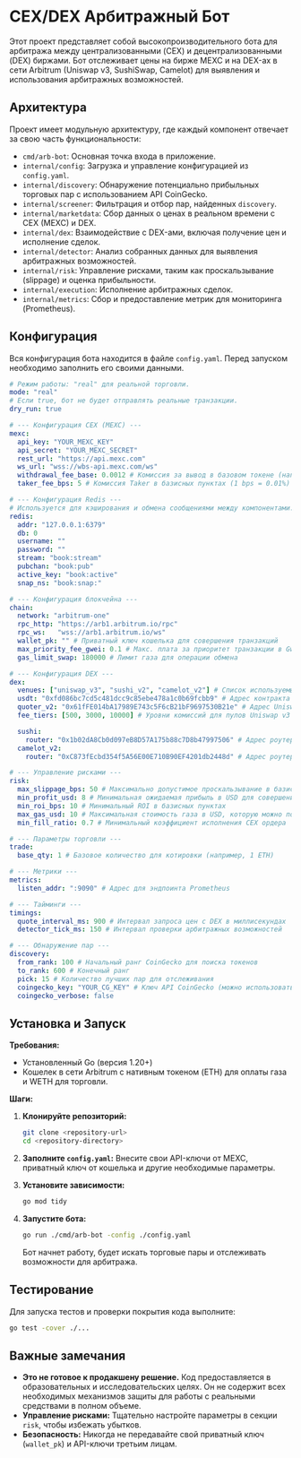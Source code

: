 # CEX/DEX Арбитражный Бот

Этот проект представляет собой высокопроизводительного бота для арбитража между централизованными (CEX) и децентрализованными (DEX) биржами. Бот отслеживает цены на бирже MEXC и на DEX-ах в сети Arbitrum (Uniswap v3, SushiSwap, Camelot) для выявления и использования арбитражных возможностей.

## Архитектура

Проект имеет модульную архитектуру, где каждый компонент отвечает за свою часть функциональности:

- `cmd/arb-bot`: Основная точка входа в приложение.
- `internal/config`: Загрузка и управление конфигурацией из `config.yaml`.
- `internal/discovery`: Обнаружение потенциально прибыльных торговых пар с использованием API CoinGecko.
- `internal/screener`: Фильтрация и отбор пар, найденных `discovery`.
- `internal/marketdata`: Сбор данных о ценах в реальном времени с CEX (MEXC) и DEX.
- `internal/dex`: Взаимодействие с DEX-ами, включая получение цен и исполнение сделок.
- `internal/detector`: Анализ собранных данных для выявления арбитражных возможностей.
- `internal/risk`: Управление рисками, таким как проскальзывание (slippage) и оценка прибыльности.
- `internal/execution`: Исполнение арбитражных сделок.
- `internal/metrics`: Сбор и предоставление метрик для мониторинга (Prometheus).

## Конфигурация

Вся конфигурация бота находится в файле `config.yaml`. Перед запуском необходимо заполнить его своими данными.

```yaml
# Режим работы: "real" для реальной торговли.
mode: "real"
# Если true, бот не будет отправлять реальные транзакции.
dry_run: true

# --- Конфигурация CEX (MEXC) ---
mexc:
  api_key: "YOUR_MEXC_KEY"
  api_secret: "YOUR_MEXC_SECRET"
  rest_url: "https://api.mexc.com"
  ws_url: "wss://wbs-api.mexc.com/ws"
  withdrawal_fee_base: 0.0012 # Комиссия за вывод в базовом токене (например, ETH)
  taker_fee_bps: 5 # Комиссия Taker в базисных пунктах (1 bps = 0.01%)

# --- Конфигурация Redis ---
# Используется для кэширования и обмена сообщениями между компонентами.
redis:
  addr: "127.0.0.1:6379"
  db: 0
  username: ""
  password: ""
  stream: "book:stream"
  pubchan: "book:pub"
  active_key: "book:active"
  snap_ns: "book:snap:"

# --- Конфигурация блокчейна ---
chain:
  network: "arbitrum-one"
  rpc_http: "https://arb1.arbitrum.io/rpc"
  rpc_ws:   "wss://arb1.arbitrum.io/ws"
  wallet_pk: "" # Приватный ключ кошелька для совершения транзакций
  max_priority_fee_gwei: 0.1 # Макс. плата за приоритет транзакции в Gwei
  gas_limit_swap: 180000 # Лимит газа для операции обмена

# --- Конфигурация DEX ---
dex:
  venues: ["uniswap_v3", "sushi_v2", "camelot_v2"] # Список используемых DEX
  usdt: "0xfd086bc7cd5c481dcc9c85ebe478a1c0b69fcbb9" # Адрес контракта USDT в сети Arbitrum
  quoter_v2: "0x61fFE014bA17989E743c5F6cB21bF9697530B21e" # Адрес UniswapV3QuoterV2
  fee_tiers: [500, 3000, 10000] # Уровни комиссий для пулов Uniswap v3

  sushi:
    router: "0x1b02dA8Cb0d097eB8D57A175b88c7D8b47997506" # Адрес роутера SushiSwap
  camelot_v2:
    router: "0xC873fEcbd354f5A56E00E710B90EF4201db2448d" # Адрес роутера Camelot V2

# --- Управление рисками ---
risk:
  max_slippage_bps: 50 # Максимально допустимое проскальзывание в базисных пунктах
  min_profit_usd: 8 # Минимальная ожидаемая прибыль в USD для совершения сделки
  min_roi_bps: 10 # Минимальный ROI в базисных пунктах
  max_gas_usd: 10 # Максимальная стоимость газа в USD, которую можно потратить на транзакцию
  min_fill_ratio: 0.7 # Минимальный коэффициент исполнения CEX ордера

# --- Параметры торговли ---
trade:
  base_qty: 1 # Базовое количество для котировки (например, 1 ETH)

# --- Метрики ---
metrics:
  listen_addr: ":9090" # Адрес для эндпоинта Prometheus

# --- Тайминги ---
timings:
  quote_interval_ms: 900 # Интервал запроса цен с DEX в миллисекундах
  detector_tick_ms: 150 # Интервал проверки арбитражных возможностей

# --- Обнаружение пар ---
discovery:
  from_rank: 100 # Начальный ранг CoinGecko для поиска токенов
  to_rank: 600 # Конечный ранг
  pick: 15 # Количество лучших пар для отслеживания
  coingecko_key: "YOUR_CG_KEY" # Ключ API CoinGecko (можно использовать бесплатный)
  coingecko_verbose: false
```

## Установка и Запуск

**Требования:**
- Установленный Go (версия 1.20+)
- Кошелек в сети Arbitrum с нативным токеном (ETH) для оплаты газа и WETH для торговли.

**Шаги:**

1.  **Клонируйте репозиторий:**
    ```bash
    git clone <repository-url>
    cd <repository-directory>
    ```

2.  **Заполните `config.yaml`:**
    Внесите свои API-ключи от MEXC, приватный ключ от кошелька и другие необходимые параметры.

3.  **Установите зависимости:**
    ```bash
    go mod tidy
    ```

4.  **Запустите бота:**
    ```bash
    go run ./cmd/arb-bot -config ./config.yaml
    ```
    Бот начнет работу, будет искать торговые пары и отслеживать возможности для арбитража.

## Тестирование

Для запуска тестов и проверки покрытия кода выполните:
```bash
go test -cover ./...
```

## Важные замечания
- **Это не готовое к продакшену решение.** Код предоставляется в образовательных и исследовательских целях. Он не содержит всех необходимых механизмов защиты для работы с реальными средствами в полном объеме.
- **Управление рисками:** Тщательно настройте параметры в секции `risk`, чтобы избежать убытков.
- **Безопасность:** Никогда не передавайте свой приватный ключ (`wallet_pk`) и API-ключи третьим лицам.